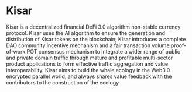 # Kisar
Kisar is a decentralized financial DeFi 3.0 algorithm non-stable currency protocol.
Kisar uses the AI algorithm to ensure the generation and distribution of Kisar tokens on the blockchain; 
Kisar introduces a complete DAO community incentive mechanism and a fair transaction volume proof-of-work POT consensus mechanism to integrate a wider range of public and private domain traffic through mature and profitable multi-sector product applications to form effective traffic aggregation and value interoperability. 
Kisar aims to build the whale ecology in the Web3.0 encrypted parallel world, and always shares value feedback with the contributors to the construction of the ecology

